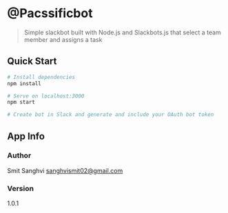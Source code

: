 # @Pacssificbot

> Simple slackbot built with Node.js and Slackbots.js that select a team member and assigns a task


## Quick Start

``` bash
# Install dependencies
npm install

# Serve on localhost:3000
npm start

# Create bot in Slack and generate and include your OAuth bot token
```

## App Info

### Author

Smit Sanghvi
sanghvismit02@gmail.com

### Version

1.0.1


